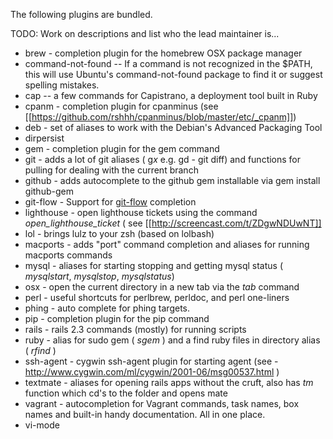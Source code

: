 The following plugins are bundled.

TODO: Work on descriptions and list who the lead maintainer is...

* brew - completion plugin for the homebrew OSX package manager
* command-not-found -- If a command is not recognized in the $PATH, this will use Ubuntu's command-not-found package to find it or suggest spelling mistakes.
* cap -- a few commands for Capistrano, a deployment tool built in Ruby
* cpanm - completion plugin for cpanminus (see [[https://github.com/rshhh/cpanminus/blob/master/etc/_cpanm]])
* deb - set of aliases to work with the Debian's Advanced Packaging Tool
* dirpersist
* gem - completion plugin for the gem command
* git - adds a lot of git aliases ( g*x* e.g. gd - git diff) and functions for pulling for dealing with the current branch
* github - adds autocomplete to the github gem installable via gem install github-gem
* git-flow - Support for [git-flow](https://github.com/nvie/gitflow) completion
* lighthouse - open lighthouse tickets using the command *open_lighthouse_ticket* ( see [[http://screencast.com/t/ZDgwNDUwNT]]
* lol - brings lulz to your zsh (based on lolbash)
* macports - adds "port" command completion and aliases for running macports commands
* mysql - aliases for starting stopping and getting mysql status ( *mysqlstart*, *mysqlstop*, *mysqlstatus*)
* osx - open the current directory in a new tab via the *tab* command
* perl - useful shortcuts for perlbrew, perldoc, and perl one-liners
* phing - auto complete for phing targets. 
* pip - completion plugin for the pip command
* rails - rails 2.3 commands (mostly) for running scripts
* ruby - alias for sudo gem ( *sgem* ) and a find ruby files in directory alias ( *rfind* )
* ssh-agent - cygwin ssh-agent plugin for starting agent (see - http://www.cygwin.com/ml/cygwin/2001-06/msg00537.html )
* textmate -  aliases for opening rails apps without the cruft, also has *tm* function which cd's to the folder and opens mate
* vagrant - autocompletion for Vagrant commands, task names, box names and built-in handy documentation. All in one place.
* vi-mode
